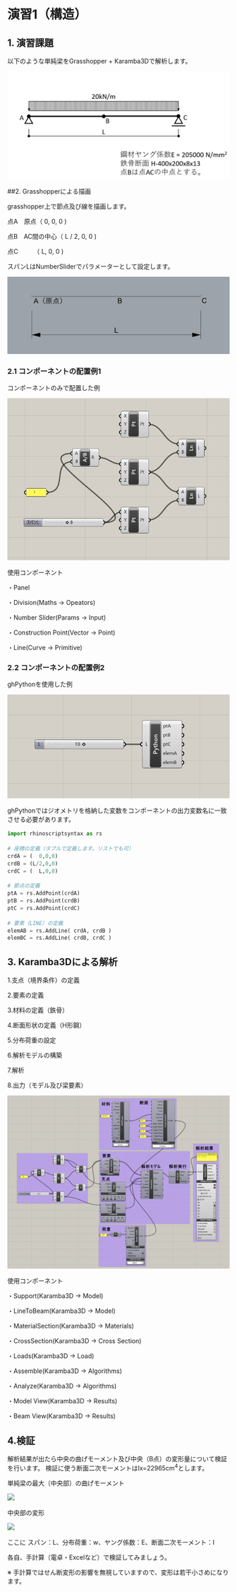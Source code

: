 # 演習1（構造）
## 1. 演習課題
以下のような単純梁をGrasshopper + Karamba3Dで解析します。

![](img/2022-04-27-20-32-10.png)

##2. Grasshopperによる描画


grasshopper上で節点及び線を描画します。

点A　原点（ 0, 0, 0 )

点B　AC間の中心（ L / 2, 0, 0 )

点C　　　（ L, 0, 0 )

スパンLはNumberSliderでパラメーターとして設定します。

![](img/2022-04-28-11-25-25.png)

### 2.1 コンポーネントの配置例1

コンポーネントのみで配置した例

![](img/2022-04-27-20-18-24.png)

使用コンポーネント

・Panel

・Division(Maths → Opeators)

・Number Slider(Params → Input)

・Construction Point(Vector → Point)

・Line(Curve → Primitive)

### 2.2 コンポーネントの配置例2

ghPythonを使用した例

![](img/2022-04-29-22-37-35.png)

ghPythonではジオメトリを格納した変数をコンポーネントの出力変数名に一致させる必要があります。

```python
import rhinoscriptsyntax as rs

# 座標の定義（タプルで定義します。リストでも可）
crdA = (  0,0,0)
crdB = (L/2,0,0)
crdC = (  L,0,0)

# 節点の定義
ptA = rs.AddPoint(crdA) 
ptB = rs.AddPoint(crdB)
ptC = rs.AddPoint(crdC)

# 要素（LINE）の定義
elemAB = rs.AddLine( crdA, crdB )
elemBC = rs.AddLine( crdB, crdC )

```

## 3. Karamba3Dによる解析


1.支点（境界条件）の定義

2.要素の定義

3.材料の定義（鉄骨）

4.断面形状の定義（H形鋼）

5.分布荷重の設定

6.解析モデルの構築

7.解析

8.出力（モデル及び梁要素）

![](img/2022-04-29-23-45-09.png)

使用コンポーネント

・Support(Karamba3D → Model)

・LineToBeam(Karamba3D → Model)

・MaterialSection(Karamba3D → Materials)

・CrossSection(Karamba3D → Cross Section)

・Loads(Karamba3D → Load)

・Assemble(Karamba3D → Algorithms)

・Analyze(Karamba3D → Algorithms)

・Model View(Karamba3D → Results)

・Beam View(Karamba3D → Results)

## 4.検証

解析結果が出たら中央の曲げモーメント及び中央（B点）の変形量について検証を行います。
検証に使う断面二次モーメントはIx=22965cm<sup>4</sup>とします。

単純梁の最大（中央部）の曲げモーメント

<img src="https://latex.codecogs.com/svg.image?M=\frac{1}{8}&space;wL^{2}">

中央部の変形

<img src="https://latex.codecogs.com/svg.image?\delta=\frac{5wL^{4}}{384EI}&space;">

ここに
スパン：L、分布荷重：w、ヤング係数：E、断面二次モーメント：I

各自、手計算（電卓・Excelなど）で検証してみましょう。

※ 手計算ではせん断変形の影響を無視していますので、変形は若干小さめになります。
